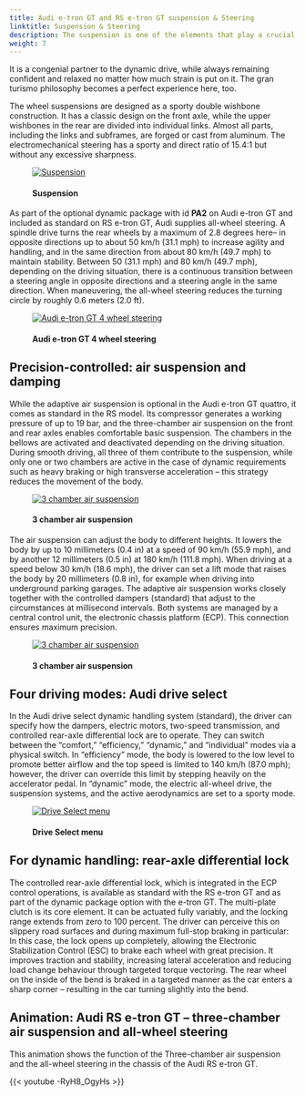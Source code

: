 ```yaml
---
title: Audi e-tron GT and RS e-tron GT suspension & Steering
linktitle: Suspension & Steering
description: The suspension is one of the elements that play a crucial role in shaping the harmonious overall character of the Audi e-tron GT quattro and the RS e-tron GT.
weight: 7
---
```

  <!-- markdownlint-disable MD033 -->
It is a congenial partner to the dynamic drive, while always remaining confident and relaxed no matter how much strain is put on it. The gran turismo philosophy becomes a perfect experience here, too.

The wheel suspensions are designed as a sporty double wishbone construction. It has a classic design on the front axle, while the upper wishbones in the rear are divided into individual links. Almost all parts, including the links and subframes, are forged or cast from aluminum. The electromechanical steering has a sporty and direct ratio of 15.4:1 but without any excessive sharpness. 

<figure>
    <a href="https://media.electrichasgoneaudi.net/multimedia/models/e-tron-gt/drivetrain/suspension/suspensions1.jpg">
        <img src="https://media.electrichasgoneaudi.net/multimedia/models/e-tron-gt/drivetrain/suspension/suspensions1s.jpg"
        alt="Suspension" title="Suspension">
    </a>
    <figcaption><h4>Suspension</h4></figcaption>
</figure>

As part of the optional dynamic package with id **PA2** on Audi e-tron GT and included as standard on RS e-tron GT, Audi supplies all-wheel steering. A spindle drive turns the rear wheels by a maximum of 2.8 degrees here– in opposite directions up to about 50 km/h (31.1 mph) to increase agility and handling, and in the same direction from about 80 km/h (49.7 mph) to maintain stability. Between 50 (31.1 mph) and 80 km/h (49.7 mph), depending on the driving situation, there is a continuous transition between a steering angle in opposite directions and a steering angle in the same direction. When maneuvering, the all-wheel steering reduces the turning circle by roughly 0.6 meters (2.0 ft).

<figure>
    <a href="https://media.electrichasgoneaudi.net/multimedia/models/e-tron-gt/drivetrain/suspension/4wheelsteering.jpg">
        <img src="https://media.electrichasgoneaudi.net/multimedia/models/e-tron-gt/drivetrain/suspension/4wheelsteerings.jpg"
        alt="Audi e-tron GT 4 wheel steering" title="Audi e-tron GT 4 wheel steering">
    </a>
    <figcaption><h4>Audi e-tron GT 4 wheel steering</h4></figcaption>
</figure>

## Precision-controlled: air suspension and damping

While the adaptive air suspension is optional in the Audi e-tron GT quattro, it comes as standard in the RS model. Its compressor generates a working pressure of up to 19 bar, and the three-chamber air suspension on the front and rear axles enables comfortable basic suspension. The chambers in the bellows are activated and deactivated depending on the driving situation. During smooth driving, all three of them contribute to the suspension, while only one or two chambers are active in the case of dynamic requirements such as heavy braking or high transverse acceleration – this strategy reduces the movement of the body.

<figure>
    <a href="https://media.electrichasgoneaudi.net/multimedia/models/e-tron-gt/drivetrain/suspension/suspension3.jpg">
        <img src="https://media.electrichasgoneaudi.net/multimedia/models/e-tron-gt/drivetrain/suspension/suspension3s.jpg"
        alt="3 chamber air suspension" title="3 chamber air suspension">
    </a>
    <figcaption><h4>3 chamber air suspension</h4></figcaption>
</figure>

The air suspension can adjust the body to different heights. It lowers the body by up to 10 millimeters (0.4 in) at a speed of 90 km/h (55.9 mph), and by another 12 millimeters (0.5 in) at 180 km/h (111.8 mph). When driving at a speed below 30 km/h (18.6 mph), the driver can set a lift mode that raises the body by 20 millimeters (0.8 in), for example when driving into underground parking garages. The adaptive air suspension works closely together with the controlled dampers (standard) that adjust to the circumstances at millisecond intervals. Both systems are managed by a central control unit, the electronic chassis platform (ECP). This connection ensures maximum precision.

<figure>
    <a href="https://media.electrichasgoneaudi.net/multimedia/models/e-tron-gt/drivetrain/suspension/suspension2.jpg">
        <img src="https://media.electrichasgoneaudi.net/multimedia/models/e-tron-gt/drivetrain/suspension/suspension2s.jpg"
        alt="3 chamber air suspension" title="3 chamber air suspension">
    </a>
    <figcaption><h4>3 chamber air suspension</h4></figcaption>
</figure>

## Four driving modes: Audi drive select

In the Audi drive select dynamic handling system (standard), the driver can specify how the dampers, electric motors, two-speed transmission, and controlled rear-axle differential lock are to operate. They can switch between the “comfort,” “efficiency,” “dynamic,” and “individual” modes via a physical switch. In “efficiency” mode, the body is lowered to the low level to promote better airflow and the top speed is limited to 140 km/h (87.0 mph); however, the driver can override this limit by stepping heavily on the accelerator pedal. In “dynamic” mode, the electric all-wheel drive, the suspension systems, and the active aerodynamics are set to a sporty mode.

<figure>
    <a href="https://media.electrichasgoneaudi.net/multimedia/models/e-tron-gt/drivetrain/suspension/driveselect_1.jpg">
        <img src="https://media.electrichasgoneaudi.net/multimedia/models/e-tron-gt/drivetrain/suspension/driveselect_1s.jpg"
        alt="Drive Select menu" title="Drive Select menu">
    </a>
    <figcaption><h4>Drive Select menu</h4></figcaption>
</figure>

## For dynamic handling: rear-axle differential lock

The controlled rear-axle differential lock, which is integrated in the ECP control operations, is available as standard with the RS e-tron GT and as part of the dynamic package option with the e-tron GT. The multi-plate clutch is its core element. It can be actuated fully variably, and the locking range extends from zero to 100 percent. The driver can perceive this on slippery road surfaces and during maximum full-stop braking in particular: In this case, the lock opens up completely, allowing the Electronic Stabilization Control (ESC) to brake each wheel with great precision. It improves traction and stability, increasing lateral acceleration and reducing load change behaviour through targeted torque vectoring. The rear wheel on the inside of the bend is braked in a targeted manner as the car enters a sharp corner – resulting in the car turning slightly into the bend.

## Animation: Audi RS e-tron GT – three-chamber air suspension and all-wheel steering

This animation shows the function of the Three-chamber air suspension and the all-wheel steering in the chassis of the Audi RS e-tron GT.

{{< youtube -RyH8_OgyHs >}}

